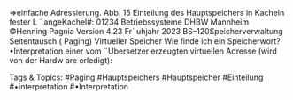 ⇒einfache Adressierung.
Abb. 15 Einteilung des Hauptspeichers in Kacheln fester L ¨angeKachel#: 01234
Betriebssysteme DHBW Mannheim ©Henning Pagnia Version 4.23 Fr¨uhjahr 2023 BS–120Speicherverwaltung Seitentausch ( Paging) Virtueller Speicher
Wie ﬁnde ich ein Speicherwort?
•Interpretation einer vom ¨Ubersetzer erzeugten virtuellen Adresse (wird von der Hardw are erledigt):

   Tags & Topics:
   #Paging
   #Hauptspeichers
   #Hauptspeicher
   #Einteilung
   #•interpretation
   #•Interpretation